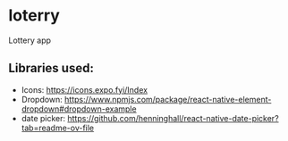 # loterry

Lottery app

## Libraries used:

- Icons: https://icons.expo.fyi/Index
- Dropdown: https://www.npmjs.com/package/react-native-element-dropdown#dropdown-example
- date picker: https://github.com/henninghall/react-native-date-picker?tab=readme-ov-file
